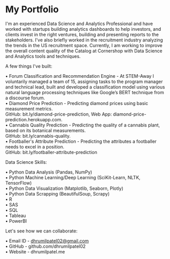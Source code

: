 # My Portfolio

I'm an experienced Data Science and Analytics Professional and have worked with startups building analytics dashboards to help investors, and clients invest in the right ventures, building and presenting reports to the stakeholders. I've also briefly worked in the recruitment industry analyzing the trends in the US recruitment space. Currently, I am working to improve the overall content quality of the Catalog at Cornershop with Data Science and Analytics tools and techniques.    

A few things I've built:    

• Forum Classification and Recommendation Engine - At STEM-Away I voluntarily managed a team of 15, assigning tasks to the program manager and technical lead, built and developed a classification model using various natural language processing techniques like Google’s BERT technique from a discourse forum.  
• Diamond Price Prediction - Predicting diamond prices using basic measurement metrics.  
GitHub: bit.ly/diamond-price-prediction, Web App: diamond-price-prediction.herokuapp.com.  
• Cannabis Quality Prediction - Predicting the quality of a cannabis plant, based on its botanical measurements.  
GitHub: bit.ly/cannabis-quality.  
• Footballer's Attribute Prediction - Predicting the attributes a footballer needs to excel in a position.  
GitHub: bit.ly/footballer-attribute-prediction    


Data Science Skills:    

• Python Data Analysis (Pandas, NumPy)  
• Python Machine Learning/Deep Learning (SciKit-Learn, NLTK, TensorFlow)  
• Python Data Visualization (Matplotlib, Seaborn, Plotly)  
• Python Data Scrapping (BeautifulSoup, Scrapy)  
• R  
• SAS  
• SQL  
• Tableau  
• PowerBI    


Let's see how we can collaborate:    

• Email ID - dhrumilpatel02@gmail.com  
• GitHub - github.com/dhrumilpatel02  
• Website - dhrumilpatel.me    
